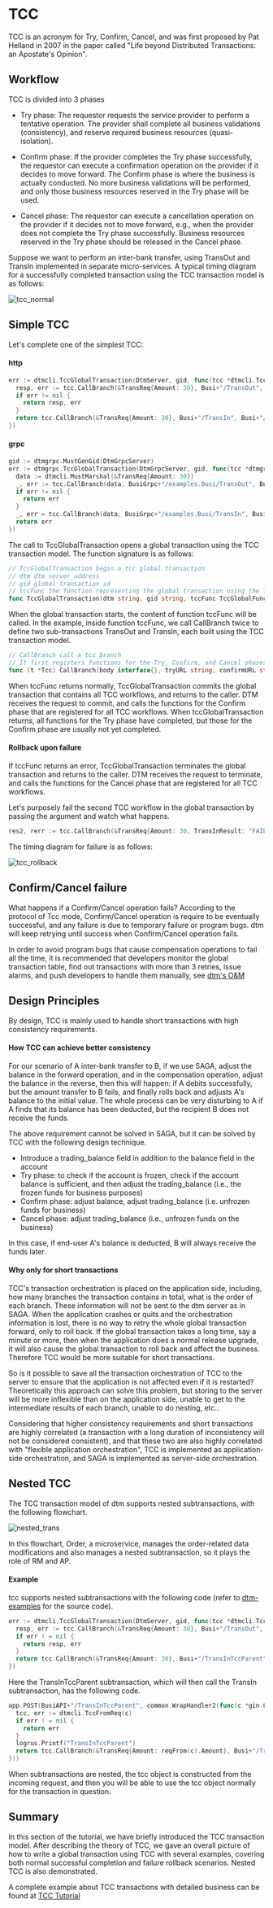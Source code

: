 # TCC

TCC is an acronym for Try, Confirm, Cancel, and was first proposed by Pat Helland in 2007 in the paper called "Life beyond Distributed Transactions: an Apostate's Opinion".

## Workflow

TCC is divided into 3 phases

- Try phase: The requestor requests the service provider to perform a tentative operation.
  The provider shall complete all business validations (consistency), and reserve required business resources (quasi-isolation).

- Confirm phase: If the provider completes the Try phase successfully, the requestor can execute a confirmation operation on the provider if it decides to move forward.
  The Confirm phase is where the business is actually conducted.
  No more business validations will be performed, and only those business resources reserved in the Try phase will be used.

- Cancel phase: The requestor can execute a cancellation operation on the provider if it decides not to move forward, e.g., when the provider does not complete the Try phase successfully.
  Business resources reserved in the Try phase should be released in the Cancel phase.

Suppose we want to perform an inter-bank transfer, using TransOut and TransIn implemented in separate micro-services.
A typical timing diagram for a successfully completed transaction using the TCC transaction model is as follows:

![tcc_normal](../imgs/tcc_normal.jpg)

## Simple TCC

Let's complete one of the simplest TCC:

#### http
``` go
err := dtmcli.TccGlobalTransaction(DtmServer, gid, func(tcc *dtmcli.Tcc) (*resty.Response, error) {
  resp, err := tcc.CallBranch(&TransReq{Amount: 30}, Busi+"/TransOut", Busi+"/TransOutConfirm", Busi+"/TransOutRevert")
  if err != nil {
    return resp, err
  }
  return tcc.CallBranch(&TransReq{Amount: 30}, Busi+"/TransIn", Busi+"/TransInConfirm", Busi+"/TransInRevert")
})
```

#### grpc
``` go
gid := dtmgrpc.MustGenGid(DtmGrpcServer)
err := dtmgrpc.TccGlobalTransaction(DtmGrpcServer, gid, func(tcc *dtmgrpc.TccGrpc) error {
  data := dtmcli.MustMarshal(&TransReq{Amount: 30})
  _, err := tcc.CallBranch(data, BusiGrpc+"/examples.Busi/TransOut", BusiGrpc+"/examples.Busi/TransOutConfirm", BusiGrpc+"/examples.Busi/TransOutRevert")
  if err != nil {
    return err
  }
  _, err = tcc.CallBranch(data, BusiGrpc+"/examples.Busi/TransIn", BusiGrpc+"/examples.Busi/TransInConfirm", BusiGrpc+"/examples.Busi/TransInRevert")
  return err
})
```

The call to TccGlobalTransaction opens a global transaction using the TCC transaction model.
The function signature is as follows:

``` go
// TccGlobalTransaction begin a tcc global transaction
// dtm dtm server address
// gid global transaction id
// tccFunc the function representing the global transaction using the TCC transaction model. The TCC workflow(s) can be invoked in tccFunc.
func TccGlobalTransaction(dtm string, gid string, tccFunc TccGlobalFunc) error
```

When the global transaction starts, the content of function tccFunc will be called.
In the example, inside function tccFunc, we call CallBranch twice to define two sub-transactions TransOut and TransIn, each built using the TCC transaction model.

``` go
// CallBranch call a tcc branch
// It first registers functions for the Try, Confirm, and Cancel phases. If the registration is successful, the function for the Try phase is called, and the result is returned.
func (t *Tcc) CallBranch(body interface{}, tryURL string, confirmURL string, cancelURL string) (*resty.Response, error)
```

When tccFunc returns normally, TccGlobalTransaction commits the global transaction that contains all TCC workflows, and returns to the caller.
DTM receives the request to commit, and calls the functions for the Confirm phase that are registered for all TCC workflows.
When tccGlobalTransaction returns, all functions for the Try phase have completed, but those for the Confirm phase are usually not yet completed.

#### Rollback upon failure

If tccFunc returns an error, TccGlobalTransaction terminates the global transaction and returns to the caller.
DTM receives the request to terminate, and calls the functions for the Cancel phase that are registered for all TCC workflows.

Let's purposely fail the second TCC workflow in the global transaction by passing the argument and watch what happens.

``` go
res2, rerr := tcc.CallBranch(&TransReq{Amount: 30, TransInResult: "FAILURE"}, Busi+"/TransIn", Busi+"/TransInConfirm", Busi+"/TransInRevert")
```

The timing diagram for failure is as follows:

![tcc_rollback](../imgs/tcc_rollback.jpg)

## Confirm/Cancel failure

What happens if a Confirm/Cancel operation fails? According to the protocol of Tcc mode, Confirm/Cancel operation is require to be eventually successful, and any failure is due to temporary failure or program bugs. dtm will keep retrying until success when Confirm/Cancel operation fails.

In order to avoid program bugs that cause compensation operations to fail all the time, it is recommended that developers monitor the global transaction table, find out transactions with more than 3 retries, issue alarms, and push developers to handle them manually, see [dtm's O&M](../deploy/maintain)

## Design Principles
By design, TCC is mainly used to handle short transactions with high consistency requirements.

#### How TCC can achieve better consistency
For our scenario of A inter-bank transfer to B, if we use SAGA, adjust the balance in the forward operation, and in the compensation operation, adjust the balance in the reverse, then this will happen: if A debits successfully, but the amount transfer to B fails, and finally rolls back and adjusts A's balance to the initial value. The whole process can be very disturbing to A if A finds that its balance has been deducted, but the recipient B does not receive the funds.

The above requirement cannot be solved in SAGA, but it can be solved by TCC with the following design technique.
- Introduce a trading_balance field in addition to the balance field in the account
- Try phase: to check if the account is frozen, check if the account balance is sufficient, and then adjust the trading_balance (i.e., the frozen funds for business purposes)
- Confirm phase: adjust balance, adjust trading_balance (i.e. unfrozen funds for business)
- Cancel phase: adjust trading_balance (i.e., unfrozen funds on the business)

In this case, if end-user A's balance is deducted, B will always receive the funds later.

#### Why only for short transactions

TCC's transaction orchestration is placed on the application side, including, how many branches the transaction contains in total, what is the order of each branch. These information will not be sent to the dtm server as in SAGA. When the application crashes or quits and the orchestration information is lost, there is no way to retry the whole global transaction forward, only to roll back. If the global transaction takes a long time, say a minute or more, then when the application does a normal release upgrade, it will also cause the global transaction to roll back and affect the business. Therefore TCC would be more suitable for short transactions.

So is it possible to save all the transaction orchestration of TCC to the server to ensure that the application is not affected even if it is restarted? Theoretically this approach can solve this problem, but storing to the server will be more inflexible than on the application side, unable to get to the intermediate results of each branch, unable to do nesting, etc..

Considering that higher consistency requirements and short transactions are highly correlated (a transaction with a long duration of inconsistency will not be considered consistent), and that these two are also highly correlated with "flexible application orchestration", TCC is implemented as application-side orchestration, and SAGA is implemented as server-side orchestration.

## Nested TCC

The TCC transaction model of dtm supports nested subtransactions, with the following flowchart.

![nested_trans](../imgs/nested_trans.jpg)

In this flowchart, Order, a microservice, manages the order-related data modifications and also manages a nested subtransaction, so it plays the role of RM and AP.

#### Example

tcc supports nested subtransactions with the following code (refer to [dtm-examples](https://github.com/dtm-labs/dtm-examples) for the source code).

``` go
err := dtmcli.TccGlobalTransaction(DtmServer, gid, func(tcc *dtmcli.Tcc) (*resty.Response, error) {
  resp, err := tcc.CallBranch(&TransReq{Amount: 30}, Busi+"/TransOut", Busi+"/TransOutConfirm", Busi+"/TransOutRevert")
  if err ! = nil {
    return resp, err
  }
  return tcc.CallBranch(&TransReq{Amount: 30}, Busi+"/TransInTccParent", Busi+"/TransInConfirm", Busi+"/TransInRevert")
})
```

Here the TransInTccParent subtransaction, which will then call the TransIn subtransaction, has the following code.

``` go
app.POST(BusiAPI+"/TransInTccParent", common.WrapHandler2(func(c *gin.Context) interface{} {
  tcc, err := dtmcli.TccFromReq(c)
  if err ! = nil {
    return err
  }
  logrus.Printf("TransInTccParent")
  return tcc.CallBranch(&TransReq{Amount: reqFrom(c).Amount}, Busi+"/TransIn", Busi+"/TransInConfirm", Busi+"/TransInRevert")
}))
```

When subtransactions are nested, the tcc object is constructed from the incoming request, and then you will be able to use the tcc object normally for the transaction in question.

## Summary

In this section of the tutorial, we have briefly introduced the TCC transaction model. After describing the theory of TCC, we gave an overall picture of how to write a global transaction using TCC with several examples, covering both normal successful completion and failure rollback scenarios.
Nested TCC is also demonstrated.

A complete example about TCC transactions with detailed business can be found at [TCC Tutorial](https://segmentfault.com/a/1190000040331793/en)
